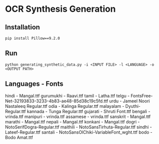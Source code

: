 # OCR Synthesis Generation
## Installation
```
pip install Pillow==9.2.0
```
## Run
```
python generating_synthetic_data.py -i <INPUT FILE> -l <LANGUAGE> -o <OUTPUT PATH>
```
## Languages - Fonts
hindi - Mangal.ttf
gurumukhi - Raavi.ttf
tamil - Latha.ttf
telgu - FontsFree-Net-32193833-3233-4b83-ae48-85d38c19c5fd.ttf
urdu - Jameel Noori Nastaleeq Regular.ttf
odia - Kalinga Regular.ttf
malayalam - Dyuthi-Regular.ttf
kannada - Tunga Regular.ttf
gujarati - Shruti Font.ttf
bengali - vrinda.ttf
manipuri - vrinda.ttf
assamese - vrinda.ttf
sanskrit - Mangal.ttf
marathi - Mangal.ttf
nepali - Mangal.ttf
konkani - Mangal.ttf
dogri - NotoSerifDogra-Regular.ttf
maithili - NotoSansTirhuta-Regular.ttf
sindhi - Lateef-Regular.ttf
santali - NotoSansOlChiki-VariableFont_wght.ttf
bodo - Bodo Amat.ttf